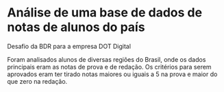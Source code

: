 # Análise de uma base de dados de notas de alunos do país
Desafio da BDR para a empresa DOT Digital

  Foram analisados alunos de diversas regiões do Brasil, onde os dados principais eram as notas de prova e de redação. Os critérios para serem aprovados eram ter tirado notas maiores ou iguais a 5 na prova e maior do que zero na redação.
